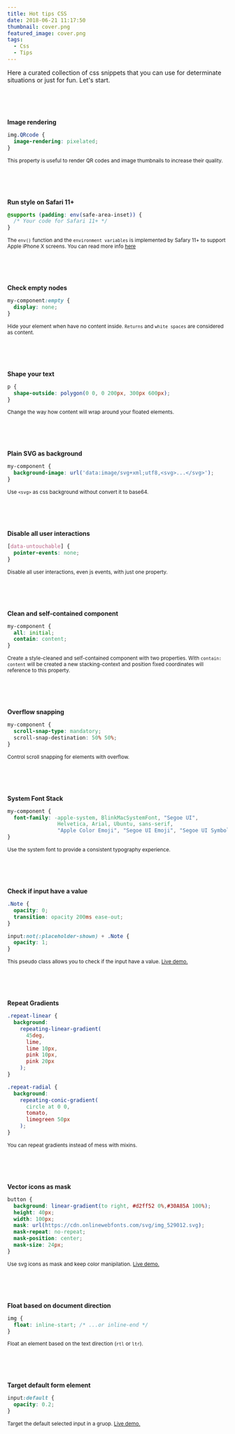 ```yaml
---
title: Hot tips CSS
date: 2018-06-21 11:17:50
thumbnail: cover.png
featured_image: cover.png
tags:
  - Css
  - Tips
---
```


Here a curated collection of css snippets that you can use for determinate situations or just for fun. Let's start.

<br><br><br>

**Image rendering**
```css
img.QRcode {
  image-rendering: pixelated;
}
```
<small class="image-caption">This property is useful to render QR codes and image thumbnails to increase their quality.</small>

<br><br><br>

**Run style on Safari 11+**

```css
@supports (padding: env(safe-area-inset)) {
  /* Your code for Safari 11+ */
}
```
<small class="image-caption">The `env()` function and the `environment variables` is implemented by Safary 11+ to support Apple iPhone X screens. You can read more info <a title="Designing Websites for iPhone X" href="https://webkit.org/blog/7929/designing-websites-for-iphone-x/" >here</a></small>

<br><br><br>

**Check empty nodes**

```css
my-component:empty {
  display: none;
}
```
<small class="image-caption">Hide your element when have no content inside. `Returns` and `white spaces` are considered as content.</small>

<br><br><br>

**Shape your text**

```css
p {
  shape-outside: polygon(0 0, 0 200px, 300px 600px);
}
```
<small class="image-caption">Change the way how content will wrap around your floated elements.</small>

<br><br><br>

**Plain SVG as background**

```css
my-component {
  background-image: url('data:image/svg+xml;utf8,<svg>...</svg>');
}
```
<small class="image-caption">Use `<svg>` as css background without convert it to base64.</small>

<br><br><br>

**Disable all user interactions**

```css
[data-untouchable] {
  pointer-events: none;
}
```
<small class="image-caption">Disable all user interactions, even js events, with just one property.</small>

<br><br><br>

**Clean and self-contained component**

```css
my-component {
  all: initial;
  contain: content;
}
```
<small class="image-caption">Create a style-cleaned and self-contained component with two properties. With `contain: content` will be created a new stacking-context and position fixed coordinates will reference to this property.</small>

<br><br><br>

**Overflow snapping**

```css
my-component {
  scroll-snap-type: mandatory;
  scroll-snap-destination: 50% 50%;
}
```
<small class="image-caption">Control scroll snapping for elements with overflow.</small>

<br><br><br>

**System Font Stack**

```css
my-component {
  font-family: -apple-system, BlinkMacSystemFont, "Segoe UI",
                Helvetica, Arial, Ubuntu, sans-serif,
                "Apple Color Emoji", "Segoe UI Emoji", "Segoe UI Symbol";
}
```
<small class="image-caption">Use the system font to provide a consistent typography experience.</small>

<br><br><br>

**Check if input have a value**

```css
.Note {
  opacity: 0;
  transition: opacity 200ms ease-out;
}

input:not(:placeholder-shown) + .Note {
  opacity: 1;
}
```
<small class="image-caption">This pseudo class allows you to check if the input have a value. <a href="https://jsfiddle.net/equinusocio/9hdm3fLc/embedded/result/" target="_blank">Live demo.</a></small>

<br><br><br>

**Repeat Gradients**

```css
.repeat-linear {
  background:
    repeating-linear-gradient(
      45deg,
      lime,
      lime 10px,
      pink 10px,
      pink 20px
    );
}

.repeat-radial {
  background:
    repeating-conic-gradient(
      circle at 0 0,
      tomato,
      limegreen 50px
    );
}
```
<small class="image-caption">You can repeat gradients instead of mess with mixins.</small>

<br><br><br>

**Vector icons as mask**

```css
button {
  background: linear-gradient(to right, #d2ff52 0%,#30A85A 100%);
  height: 40px;
  width: 100px;
  mask: url(https://cdn.onlinewebfonts.com/svg/img_529012.svg);
  mask-repeat: no-repeat;
  mask-position: center;
  mask-size: 24px;
}
```
<small class="image-caption">Use svg icons as mask and keep color manipilation. <a href="https://jsfiddle.net/equinusocio/2jekbdas/embedded/result/" target="_blank">Live demo.</a></small>

<br><br><br>

**Float based on document direction**

```css
img {
  float: inline-start; /* ...or inline-end */
}
```
<small class="image-caption">Float an element based on the text direction (`rtl` or `ltr`).</small>

<br><br><br>

**Target default form element**

```css
input:default {
  opacity: 0.2;
}
```
<small class="image-caption">Target the default selected input in a gruop. <a href="https://jsfiddle.net/equinusocio/kn231bx9/embedded/result/" target="_blank">Live demo.</a></small>


